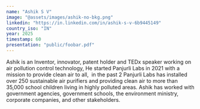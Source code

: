 ```yaml
---
name: "Ashik S V"
image: "@assets/images/ashik-no-bkg.png"
linkedin: "https://in.linkedin.com/in/ashik-s-v-6b9445149"
country_iso: "IN"
year: 2025
timestamp: 60
presentation: "public/foobar.pdf"
---
```


Ashik is an Inventor, innovator, patent holder and TEDx speaker working on air pollution control technology, He started Panjurli Labs in 2021 with a mission to provide clean air to all,  in the past 2 Panjurli Labs has installed over 250 sustainable air purifiers and providing clean air to more than 35,000 school children living in highly polluted areas. Ashik has worked with government agencies, government schools, the environment ministry, corporate companies, and other stakeholders.
